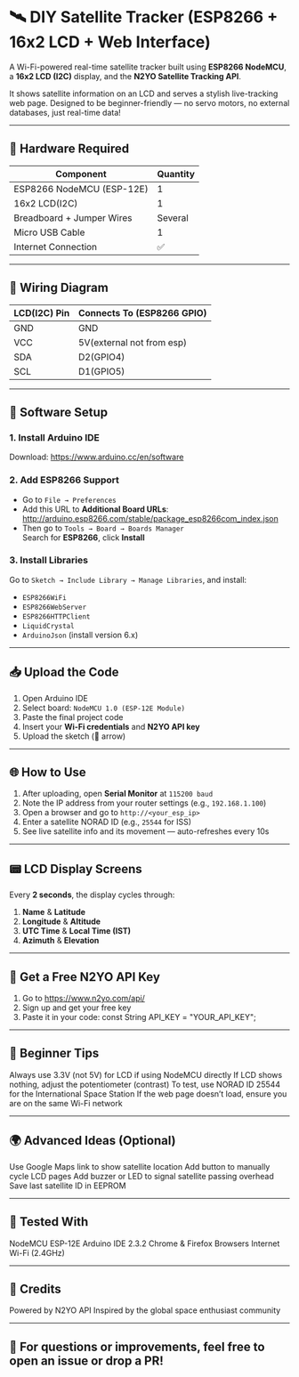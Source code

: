 # 🛰️ DIY Satellite Tracker (ESP8266 + 16x2 LCD + Web Interface)

A Wi-Fi-powered real-time satellite tracker built using **ESP8266 NodeMCU**, a **16x2 LCD (I2C)** display, and the **N2YO Satellite Tracking API**.

It shows satellite information on an LCD and serves a stylish live-tracking web page. Designed to be beginner-friendly — no servo motors, no external databases, just real-time data!

---

## 🧰 Hardware Required

| Component                 | Quantity |
|---------------------------|----------|
| ESP8266 NodeMCU (ESP-12E) | 1        |
| 16x2 LCD(I2C)             | 1        |
| Breadboard + Jumper Wires | Several  |
| Micro USB Cable           | 1        |
| Internet Connection       | ✅       |

---

## 🔌 Wiring Diagram

| LCD(I2C) Pin | Connects To (ESP8266 GPIO) |
|--------------|----------------------------|
| GND          | GND                        |
| VCC          | 5V(external not from esp)  |
| SDA          | D2(GPIO4)                  |
| SCL          | D1(GPIO5)                  |
---

## 🔧 Software Setup

### 1. Install Arduino IDE  
Download: https://www.arduino.cc/en/software

### 2. Add ESP8266 Support  
- Go to `File → Preferences`  
- Add this URL to **Additional Board URLs**:  
http://arduino.esp8266.com/stable/package_esp8266com_index.json
- Then go to `Tools → Board → Boards Manager`  
Search for **ESP8266**, click **Install**

### 3. Install Libraries  
Go to `Sketch → Include Library → Manage Libraries`, and install:

- `ESP8266WiFi`
- `ESP8266WebServer`
- `ESP8266HTTPClient`
- `LiquidCrystal`
- `ArduinoJson` (install version 6.x)

---

## 📥 Upload the Code

1. Open Arduino IDE  
2. Select board: `NodeMCU 1.0 (ESP-12E Module)`  
3. Paste the final project code  
4. Insert your **Wi-Fi credentials** and **N2YO API key**
5. Upload the sketch (🔼 arrow)

---

## 🌐 How to Use

1. After uploading, open **Serial Monitor** at `115200 baud`
2. Note the IP address from your router settings (e.g., `192.168.1.100`)
3. Open a browser and go to `http://<your_esp_ip>`
4. Enter a satellite NORAD ID (e.g., `25544` for ISS)
5. See live satellite info and its movement — auto-refreshes every 10s

---

## 📟 LCD Display Screens

Every **2 seconds**, the display cycles through:

1. **Name** & **Latitude**  
2. **Longitude** & **Altitude**  
3. **UTC Time** & **Local Time (IST)**  
4. **Azimuth** & **Elevation**

---

## 🔐 Get a Free N2YO API Key

1. Go to https://www.n2yo.com/api/
2. Sign up and get your free key
3. Paste it in your code:
const String API_KEY = "YOUR_API_KEY";

---

## 🧠 Beginner Tips

Always use 3.3V (not 5V) for LCD if using NodeMCU directly
If LCD shows nothing, adjust the potentiometer (contrast)
To test, use NORAD ID 25544 for the International Space Station
If the web page doesn’t load, ensure you are on the same Wi-Fi network

---

## 🌍 Advanced Ideas (Optional)

Use Google Maps link to show satellite location
Add button to manually cycle LCD pages
Add buzzer or LED to signal satellite passing overhead
Save last satellite ID in EEPROM

---

## 🧪 Tested With

NodeMCU ESP-12E
Arduino IDE 2.3.2
Chrome & Firefox Browsers
Internet Wi-Fi (2.4GHz)

---

## 🙌 Credits

Powered by N2YO API
Inspired by the global space enthusiast community

---

## 💬 For questions or improvements, feel free to open an issue or drop a PR!
